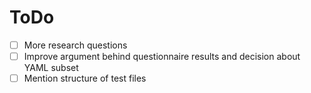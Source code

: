# ToDo

- [ ] More research questions
- [ ] Improve argument behind questionnaire results and decision about YAML subset
- [ ] Mention structure of test files

